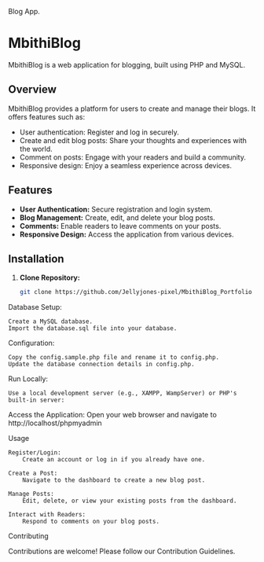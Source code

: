 Blog App. 
# MbithiBlog

MbithiBlog is a web application for blogging, built using PHP and MySQL.

## Overview

MbithiBlog provides a platform for users to create and manage their blogs. It offers features such as:

- User authentication: Register and log in securely.
- Create and edit blog posts: Share your thoughts and experiences with the world.
- Comment on posts: Engage with your readers and build a community.
- Responsive design: Enjoy a seamless experience across devices.

## Features

- **User Authentication:** Secure registration and login system.
- **Blog Management:** Create, edit, and delete your blog posts.
- **Comments:** Enable readers to leave comments on your posts.
- **Responsive Design:** Access the application from various devices.

## Installation

1. **Clone Repository:**
   ```bash
   git clone https://github.com/Jellyjones-pixel/MbithiBlog_Portfolio


Database Setup:

    Create a MySQL database.
    Import the database.sql file into your database.

Configuration:

    Copy the config.sample.php file and rename it to config.php.
    Update the database connection details in config.php.

Run Locally:

    Use a local development server (e.g., XAMPP, WampServer) or PHP's built-in server:
Access the Application:
Open your web browser and navigate to http://localhost/phpmyadmin

Usage

    Register/Login:
        Create an account or log in if you already have one.

    Create a Post:
        Navigate to the dashboard to create a new blog post.

    Manage Posts:
        Edit, delete, or view your existing posts from the dashboard.

    Interact with Readers:
        Respond to comments on your blog posts.

Contributing

Contributions are welcome! Please follow our Contribution Guidelines.

